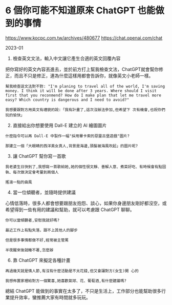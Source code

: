 6 個你可能不知道原來 ChatGPT 也能做到的事情
========================================

https://www.kocpc.com.tw/archives/480677
https://chat.openai.com/chat

2023-01

1. 檢查英文文法，輸入中文讓它產生合適的英文回覆內容

把你寫好的英文內容丟進去，並於前方打上幫我檢查文法，ChatGPT就會幫你修正，而且不只是修正，連為什麼這樣用都會告訴你，就像英文小老師一樣。

```text
幫我檢查這文法對不對: "I'm planing to travel all of the world, I'm saving money. I think it will be done after 3 years. Where should I visit first that you reconmend? How do I make plan that let me travel more easy? Which country is dangerous and I need to avoid?"
```


```text
我想要跟對方用英文有禮貌的說:「我有計畫了,這次沒辦法參加,但希望下 次有機會,也祝你們玩的愉快」
```

2. 直接給出你想要使用 Dall-E 建立的 AI 繪圖圖片

```text
什麼指令可以再 Dall-E 中製作一幅"採用畢卡索的惡靈古堡遊戲"圖片?
```

```text
那建立一個「大眼睛的西洋美女真人,背景是海邊,頭髮被海風吹起」的圖片呢?
```

3. 讓 ChatGPT 幫你寫一首歌

```text
我老婆生日快到了,我想寫一首歌給她,她的個性很文靜、善解人意、煮菜好吃、有時候會有點固執、每次做決定會考量到兩個人
```

```text
搖滾一點的曲風
```

4. 當一位傾聽者，並隨時提供建議

心情低落時，很多人都會想要跟朋友抱怨、談心，如果你身邊朋友剛好都沒空，或希望得到一些有用的建議和幫助，就可以考慮跟 ChatGPT 聊聊。

```text
你可以當傾聽者,安慰我就好嗎?
```

```text
最近工作上有點失落，跟不上其他人的腳步
```

```text
但是很多事情都做不好,經常被主管罵
```

```text
半夜醒來後就睡不著,怎麼辦
```

6. 靠 ChatGPT 來擬定各種計畫

```text
再過幾天就是情人節,有沒有什麼活動是不太花錢,但又會讓對方(女生)開 心的
```

```text
我想佈置家裡給對方一個驚喜,她喜歡氣球、花、葡萄酒,有什麼建議嗎?
```

總結
ChatGPT 能做到的事實在太多了，不只是生活上，工作部分也能幫助很多行業提升效率，蠻推薦大家有時間就多玩玩。
